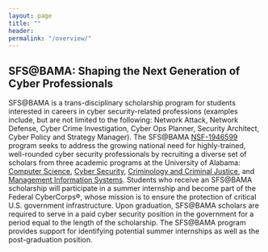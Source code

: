 ```yaml
---
layout: page
title: ""
header:
permalink: "/overview/"
---
```


## SFS@BAMA: Shaping the Next Generation of Cyber Professionals

SFS@BAMA is a trans-disciplinary scholarship program for students interested in careers in cyber security-related professions (examples include, but are not limited to the following: Network Attack, Network Defense, Cyber Crime Investigation, Cyber Ops Planner, Security Architect, Cyber Policy and Strategy Manager).
The SFS@BAMA [NSF-1946599](https://nsf.gov/awardsearch/showAward?AWD_ID=1946599&HistoricalAwards=false) program seeks to address the growing national need for highly-trained, well-rounded cyber security professionals by recruiting a diverse set of scholars from three academic programs at the University of Alabama: [Computer Science](http://cs.ua.edu/), [Cyber Security](http://cs.ua.edu/undergraduate/bachelor-science-cyber-security/), [Criminology and Criminal Justice](http://cj.ua.edu/), and [Management Information Systems](https://ism.culverhouse.ua.edu/).
Students who receive an SFS@BAMA scholarship will participate in a summer internship and become part of the Federal CyberCorps®, whose mission is to ensure the protection of critical U.S. government infrastructure. Upon graduation, SFS@BAMA scholars are required to serve in a paid cyber security position in the government for a period equal to the length of the scholarship.
The SFS@BAMA program provides support for identifying potential summer internships as well as the post-graduation position.
